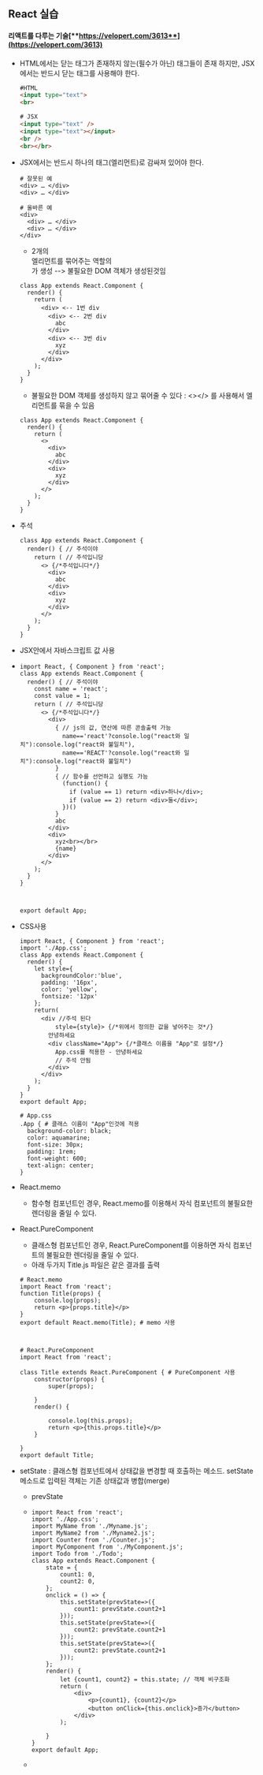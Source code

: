 ## React 실습



#### 리액트를 다루는 기술[**https://velopert.com/3613**](https://velopert.com/3613)



- HTML에서는 닫는 태그가 존재하지 않는(필수가 아닌) 태그들이 존재 하지만, JSX에서는 반드시 닫는 태그를 사용해야 한다.

  ```html
  #HTML
  <input type="text">
  <br>
  
  # JSX
  <input type="text" />
  <input type="text"></input>
  <br />
  <br></br>
  
  ```

  

- JSX에서는 반드시 하나의 태그(엘리먼트)로 감싸져 있어야 한다.

  ```react
  # 잘못된 예 
  <div> … </div>
  <div> … </div>
  
  # 올바른 예 
  <div>
  	<div> … </div>
  	<div> … </div>
  </div>
  
  ```

  -  2개의 <div> 엘리먼트를 묶어주는 역할의 <div>가 생성 --> 불필요한 DOM 객체가 생성된것임

  ```react
  class App extends React.Component {
    render() {
      return (
        <div> <-- 1번 div
          <div> <-- 2번 div
            abc
          </div>
          <div> <-- 3번 div
            xyz
          </div>
        </div>
      );
    }
  }
  ```

  - 불필요한 DOM 객체를 생성하지 않고 묶어줄 수 있다 : <></> 를 사용해서 엘리먼트를 묶을 수 있음

  ```react
  class App extends React.Component {
    render() {
      return (
        <>
          <div>
            abc
          </div>
          <div>
            xyz
          </div>
        </>
      );
    }
  }
  
  ```

- 주석 

  ```react
  class App extends React.Component {
    render() { // 주석이야
      return ( // 주석입니당
        <> {/*주석입니다*/}
          <div>
            abc
          </div>
          <div>
            xyz
          </div>
        </>
      );
    }
  }
  ```



- JSX안에서 자바스크립트 값 사용

- ```react
  import React, { Component } from 'react';
  class App extends React.Component {
    render() { // 주석이야
      const name = 'react';
      const value = 1;
      return ( // 주석입니당
        <> {/*주석입니다*/}
          <div>
            { // js의 값, 연산에 따른 콘솔출력 가능
              name=='react'?console.log("react와 일치"):console.log("react와 불일치"),
              name=='REACT'?console.log("react와 일치"):console.log("react와 불일치")
            }
            { // 함수를 선언하고 실행도 가능
              (function() {
                if (value == 1) return <div>하나</div>;
                if (value == 2) return <div>둘</div>;
              })()
            }
            abc
          </div>
          <div>
            xyz<br></br>
            {name}
          </div>
        </>
      );
    }
  }
  
  
  
  export default App;
  
  ```



- CSS사용

  ```react
  import React, { Component } from 'react';
  import './App.css';
  class App extends React.Component {
    render() { 
      let style={
        backgroundColor:'blue',
        padding: '16px',
        color: 'yellow',
        fontsize: '12px'
      };
      return(
        <div //주석 된다
            style={style}> {/*위에서 정의한 값을 넣어주는 것*/}
          안녕하세요
          <div className="App"> {/*클래스 이름을 "App"로 설정*/}
            App.css를 적용한 - 안녕하세요 
            // 주석 안됨
          </div>
        </div>
      );
    }
  }
  export default App;
  
  # App.css
  .App { # 클래스 이름이 "App"인것에 적용 
    background-color: black;
    color: aquamarine;
    font-size: 30px;
    padding: 1rem;
    font-weight: 600;
    text-align: center;
  }
  
  ```

- React.memo

  - 함수형 컴포넌트인 경우, React.memo를 이용해서 자식 컴포넌트의 불필요한 렌더링을 줄일 수 있다.

- React.PureComponent

  - 클래스형 컴포넌트인 경우, React.PureComponent를 이용하면 자식 컴포넌트의 불필요한 렌더링을 줄일 수 있다.
  - 아래 두가지 Title.js 파일은 같은 결과를 출력

  ```react
  # React.memo
  import React from 'react';
  function Title(props) {
      console.log(props);
      return <p>{props.title}</p>
  }
  export default React.memo(Title); # memo 사용
  
  
  
  # React.PureComponent
  import React from 'react';
  
  class Title extends React.PureComponent { # PureComponent 사용
      constructor(props) {
          super(props);
  
      }
      render() {
  
          console.log(this.props);
          return <p>{this.props.title}</p>
      }
  
  }
  export default Title; 
  ```



- setState : 클래스형 컴포넌트에서 상태값을 변경할 때 호출하는 메소드. setState 메소드로 입력된 객체는 기존 상태값과 병합(merge)

  - prevState

  - ```react
    import React from 'react';
    import './App.css';
    import MyName from './Myname.js';
    import MyName2 from './Myname2.js';
    import Counter from './Counter.js';
    import MyComponent from './MyComponent.js';
    import Todo from './Todo';
    class App extends React.Component {
        state = {
            count1: 0,
            count2: 0,
        };
        onclick = () => {        
            this.setState(prevState=>({
                count1: prevState.count2+1
            }));
            this.setState(prevState=>({
                count2: prevState.count2+1
            }));
            this.setState(prevState=>({
                count2: prevState.count2+1
            }));
        };
        render() {
            let {count1, count2} = this.state; // 객체 비구조화
            return (
                <div>
                    <p>{count1}, {count2}</p>
                    <button onClick={this.onclick}>증가</button>
                </div>
            );
    
        }
    }
    export default App;
    
    ```

  - 



